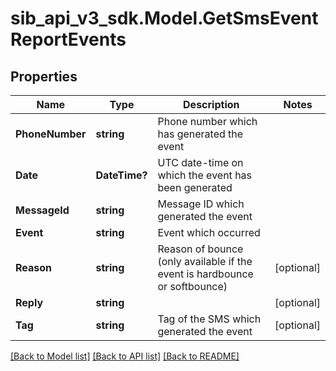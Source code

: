 # sib_api_v3_sdk.Model.GetSmsEventReportEvents
## Properties

Name | Type | Description | Notes
------------ | ------------- | ------------- | -------------
**PhoneNumber** | **string** | Phone number which has generated the event | 
**Date** | **DateTime?** | UTC date-time on which the event has been generated | 
**MessageId** | **string** | Message ID which generated the event | 
**Event** | **string** | Event which occurred | 
**Reason** | **string** | Reason of bounce (only available if the event is hardbounce or softbounce) | [optional] 
**Reply** | **string** |  | [optional] 
**Tag** | **string** | Tag of the SMS which generated the event | [optional] 

[[Back to Model list]](../README.md#documentation-for-models) [[Back to API list]](../README.md#documentation-for-api-endpoints) [[Back to README]](../README.md)

